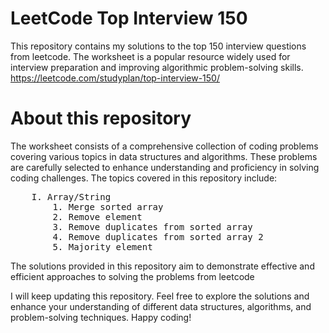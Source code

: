 # LeetCode Top Interview 150

This repository contains my solutions to the top 150 interview questions from leetcode. The worksheet is a popular resource widely used for interview preparation and improving algorithmic problem-solving skills.
https://leetcode.com/studyplan/top-interview-150/

# About this repository
The worksheet consists of a comprehensive collection of coding problems covering various topics in data structures and algorithms. These problems are carefully selected to enhance understanding and proficiency in solving coding challenges. The topics covered in this repository include:
<pre>
    I. Array/String
        1. Merge sorted array
        2. Remove element
        3. Remove duplicates from sorted array 
        4. Remove duplicates from sorted array 2
        5. Majority element
</pre>
The solutions provided in this repository aim to demonstrate effective and efficient approaches to solving the problems from leetcode

I will keep updating this repository. Feel free to explore the solutions and enhance your understanding of different data structures, algorithms, and problem-solving techniques. 
Happy coding!